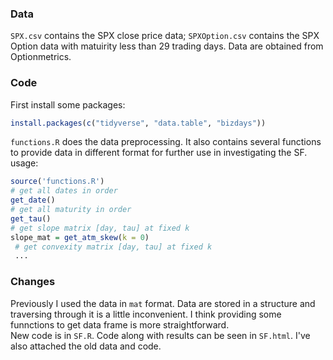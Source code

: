 ### Data
`SPX.csv` contains the SPX close price data; `SPXOption.csv` contains the SPX Option data with matuirity less than 29 trading days. Data are obtained from Optionmetrics.

### Code
First install some packages:

```r
install.packages(c("tidyverse", "data.table", "bizdays"))
```
 
 `functions.R` does the data preprocessing. It also contains several functions to provide data in different format for further use in investigating the SF.  
 usage:
 
 ```r
 source('functions.R')
 # get all dates in order
 get_date()
 # get all maturity in order
 get_tau()
 # get slope matrix [day, tau] at fixed k
 slope_mat = get_atm_skew(k = 0)
  # get convexity matrix [day, tau] at fixed k
  ...
 ```
   
### Changes  
Previously I used the data in `mat` format. Data are stored in a structure and traversing through it is a little inconvenient. I think providing some funnctions to get data frame is more straightforward.  
 New code is in `SF.R`. Code along with results can be seen in `SF.html`. 
 I've also attached the old data and code. 
 
   